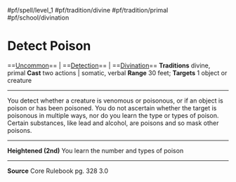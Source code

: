 #pf/spell/level_1 #pf/tradition/divine #pf/tradition/primal #pf/school/divination 
# Detect Poison
==[Uncommon](../../../Traits/Uncommon.md)== | ==[Detection](../../../Traits/Detection.md)== | ==[Divination](../../../Traits/Divination.md)==
**Traditions** divine, primal
**Cast** two actions | somatic, verbal
**Range** 30 feet; **Targets** 1 object or creature

---
You detect whether a creature is venomous or poisonous, or if an object is poison or has been poisoned. You do not ascertain whether the target is poisonous in multiple ways, nor do you learn the type or types of poison. Certain substances, like lead and alcohol, are poisons and so mask other poisons.

---
**Heightened (2nd)** You learn the number and types of poison

---
**Source** Core Rulebook pg. 328 3.0